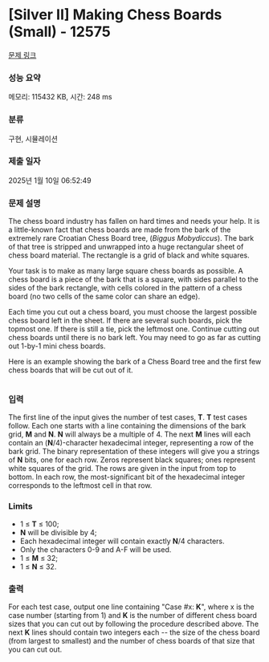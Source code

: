 # [Silver II] Making Chess Boards (Small) - 12575 

[문제 링크](https://www.acmicpc.net/problem/12575) 

### 성능 요약

메모리: 115432 KB, 시간: 248 ms

### 분류

구현, 시뮬레이션

### 제출 일자

2025년 1월 10일 06:52:49

### 문제 설명

<p>The chess board industry has fallen on hard times and needs your help. It is a little-known fact that chess boards are made from the bark of the extremely rare Croatian Chess Board tree, (<em>Biggus Mobydiccus</em>). The bark of that tree is stripped and unwrapped into a huge rectangular sheet of chess board material. The rectangle is a grid of black and white squares.</p>

<p>Your task is to make as many large square chess boards as possible. A chess board is a piece of the bark that is a square, with sides parallel to the sides of the bark rectangle, with cells colored in the pattern of a chess board (no two cells of the same color can share an edge).</p>

<p>Each time you cut out a chess board, you must choose the largest possible chess board left in the sheet. If there are several such boards, pick the topmost one. If there is still a tie, pick the leftmost one. Continue cutting out chess boards until there is no bark left. You may need to go as far as cutting out 1-by-1 mini chess boards.</p>

<p>Here is an example showing the bark of a Chess Board tree and the first few chess boards that will be cut out of it.</p>

<p><img alt="" src="https://onlinejudgeimages.s3.amazonaws.com/problem/12575/images-28.png"></p>

### 입력 

 <p>The first line of the input gives the number of test cases, <strong>T</strong>.  <strong>T</strong> test cases follow. Each one starts with a line containing the dimensions of the bark grid, <strong>M</strong> and <strong>N</strong>. <strong>N</strong> will always be a multiple of 4. The next <strong>M</strong> lines will each contain an (<strong>N</strong>/4)-character hexadecimal integer, representing a row of the bark grid. The binary representation of these integers will give you a strings of <strong>N</strong> bits, one for each row. Zeros represent black squares; ones represent white squares of the grid. The rows are given in the input from top to bottom. In each row, the most-significant bit of the hexadecimal integer corresponds to the leftmost cell in that row.</p>

<h3>Limits</h3>

<ul>
	<li>1 ≤ <strong>T</strong> ≤ 100;</li>
	<li><strong>N</strong> will be divisible by 4;</li>
	<li>Each hexadecimal integer will contain exactly <strong>N</strong>/4 characters.</li>
	<li>Only the characters 0-9 and A-F will be used.</li>
	<li>1 ≤ <strong>M</strong> ≤ 32;</li>
	<li>1 ≤ <strong>N</strong> ≤ 32.</li>
</ul>

### 출력 

 <p>For each test case, output one line containing "Case #x: <strong>K</strong>", where x is the case number (starting from 1) and <strong>K</strong> is the number of different chess board sizes that you can cut out by following the procedure described above. The next <strong>K</strong> lines should contain two integers each -- the size of the chess board (from largest to smallest) and the number of chess boards of that size that you can cut out.</p>

